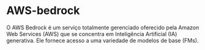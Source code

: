 # AWS-bedrock
O AWS Bedrock é um serviço totalmente gerenciado oferecido pela Amazon Web Services (AWS) que se concentra em Inteligência Artificial (IA) generativa. Ele fornece acesso a uma variedade de modelos de base (FMs).
